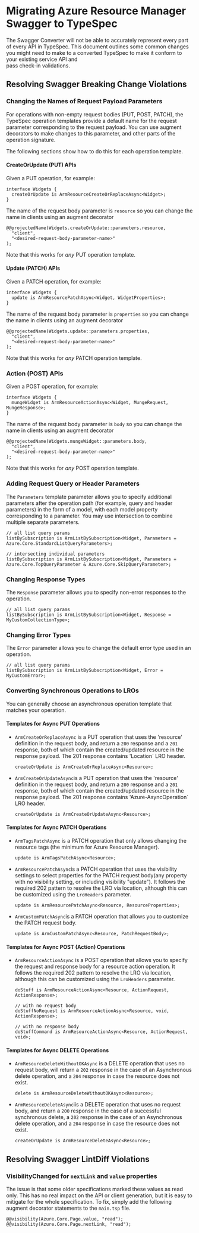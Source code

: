 # Migrating Azure Resource Manager Swagger to TypeSpec

The Swagger Converter will not be able to accurately represent every part of every API in TypeSpec. This document
outlines some common changes you might need to make to a converted TypeSpec to make it conform to your existing service API and  
pass check-in validations.

## Resolving Swagger Breaking Change Violations

### Changing the Names of Request Payload Parameters

For operations with non-empty request bodies (PUT, POST, PATCH), the TypeSpec operation templates provide a default name for the
request parameter corresponding to the request payload. You can use augment decorators to make changes to this parameter, and other parts of the operation signature.

The following sections show how to do this for each operation template.

#### CreateOrUpdate (PUT) APIs

Given a PUT operation, for example:

```tsp
interface Widgets {
  createOrUpdate is ArmResourceCreateOrReplaceAsync<Widget>;
}
```

The name of the request body parameter is `resource` so you can change the name in clients using an augment decorator

```tsp
@@projectedName(Widgets.createOrUpdate::parameters.resource,
  "client",
  "<desired-request-body-parameter-name>"
);
```

Note that this works for _any_ PUT operation template.

#### Update (PATCH) APIs

Given a PATCH operation, for example:

```tsp
interface Widgets {
  update is ArmResourcePatchAsync<Widget, WidgetProperties>;
}
```

The name of the request body parameter is `properties` so you can change the name in clients using an augment decorator

```tsp
@@projectedName(Widgets.update::parameters.properties,
  "client",
  "<desired-request-body-parameter-name>"
);
```

Note that this works for _any_ PATCH operation template.

### Action (POST) APIs

Given a POST operation, for example:

```tsp
interface Widgets {
  mungeWidget is ArmResourceActionAsync<Widget, MungeRequest, MungeResponse>;
}
```

The name of the request body parameter is `body` so you can change the name in clients using an augment decorator

```tsp
@@projectedName(Widgets.mungeWidget::parameters.body,
  "client",
  "<desired-request-body-parameter-name>"
);
```

Note that this works for _any_ POST operation template.

### Adding Request Query or Header Parameters

The `Parameters` template parameter allows you to specify additional parameters after the operation path (for example, query and header parameters) in the form of a model, with each model property corresponding to a parameter. You may use intersection to combine multiple separate parameters.

```tsp
// all list query params
listBySubscription is ArmListBySubscription<Widget, Parameters = Azure.Core.StandardListQueryParameters>;

// intersecting individual parameters
listBySubscription is ArmListBySubscription<Widget, Parameters =  Azure.Core.TopQueryParameter & Azure.Core.SkipQueryParameter>;
```

### Changing Response Types

The `Response` parameter allows you to specify non-error responses to the operation.

```tsp
// all list query params
listBySubscription is ArmListBySubscription<Widget, Response = MyCustomCollectionType>;
```

### Changing Error Types

The `Error` parameter allows you to change the default error type used in an operation.

```tsp
// all list query params
listBySubscription is ArmListBySubscription<Widget, Error = MyCustomError>;
```

### Converting Synchronous Operations to LROs

You can generally choose an asynchronous operation template that matches your operation.

#### Templates for Async PUT Operations

- `ArmCreateOrReplaceAsync` is a PUT operation that uses the 'resource' definition in the request body, and return a `200` response and a `201` response, both of which contain the created/updated resource in the response payload. The 201 response contains 'Location` LRO header.

  ```tsp
  createOrUpdate is ArmCreateOrReplaceAsync<Resource>;
  ```

- `ArmCreateOrUpdateAsync`is a PUT operation that uses the 'resource' definition in the request body, and return a `200` response and a `201` response, both of which contain the created/updated resource in the response payload. The 201 response contains 'Azure-AsyncOperation` LRO header.

  ```tsp
  createOrUpdate is ArmCreateOrUpdateAsync<Resource>;
  ```

#### Templates for Async PATCH Operations

- `ArmTagsPatchAsync` is a PATCH operation that only allows changing the resource tags (the minimum for Azure Resource Manager).

  ```tsp
  update is ArmTagsPatchAsync<Resource>;
  ```

- `ArmResourcePatchAsync`is a PATCH operation that uses the visibility settings to select properties for the PATCH request body(any property with no visibility setting, or including visibility "update"). It follows the required 202 pattern to resolve the LRO via location, although this can be customized using the `LroHeaders` parameter.

  ```tsp
  update is ArmResourcePatchAsync<Resource, ResourceProperties>;
  ```

- `ArmCustomPatchAsync`is a PATCH operation that allows you to customize the PATCH request body.

  ```tsp
  update is ArmCustomPatchAsync<Resource, PatchRequestBody>;
  ```

#### Templates for Async POST (Action) Operations

- `ArmResourceActionAsync` is a POST operation that allows you to specify the request and response body for a resource action operation. It follows the required 202 pattern to resolve the LRO via location, although this can be customized using the `LroHeaders` parameter.

  ```tsp
  doStuff is ArmResourceActionAsync<Resource, ActionRequest, ActionResponse>;

  // with no request body
  doStuffNoRequest is ArmResourceActionAsync<Resource, void, ActionResponse>;

  // with no response body
  doStuffCommand is ArmResourceActionAsync<Resource, ActionRequest, void>;
  ```

#### Templates for Async DELETE Operations

- `ArmResourceDeleteWithoutOKAsync` is a DELETE operation that uses no request body, will return a `202` response in the case of an Asynchronous delete operation, and a `204` response in case the resource does not exist.

  ```tsp
  delete is ArmResourceDeleteWithoutOKAsync<Resource>;
  ```

- `ArmResourceDeleteAsync`iis a DELETE operation that uses no request body, and return a `200` response in the case of a successful synchronous delete, a `202` response in the case of an Asynchronous delete operation, and a `204` response in case the resource does not exist.

  ```tsp
  createOrUpdate is ArmResourceDeleteAsync<Resource>;
  ```

## Resolving Swagger LintDiff Violations

### VisibilityChanged for `nextLink` and `value` properties

The issue is that some older specifications marked these values as read only. This has no real impact on the API or client generation, but it is easy to mitigate for the whole specification. To fix, simply add the following augment decorator statements to the `main.tsp` file.

```tsp
@@visibility(Azure.Core.Page.value, "read");
@@visibility(Azure.Core.Page.nextLink, "read");
```
